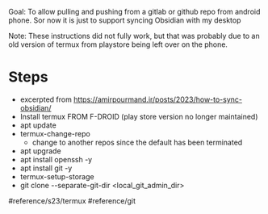 Goal: To allow pulling and pushing from a gitlab or github repo from android phone.  Sor now it is just to support syncing Obsidian with my desktop

Note:  These instructions did not fully work, but that was probably due to an old version of termux from playstore being left over on the phone.  

# Steps
- excerpted from https://amirpourmand.ir/posts/2023/how-to-sync-obsidian/
- Install termux FROM F-DROID (play store version no longer maintained)
- apt update
- termux-change-repo
	- change to another repos since the default has been terminated
- apt upgrade
- apt install openssh -y
- apt install git -y
- termux-setup-storage
- git clone --separate-git-dir <local_git_admin_dir> <github url> <local obsidian work dir>


#reference/s23/termux
#reference/git

